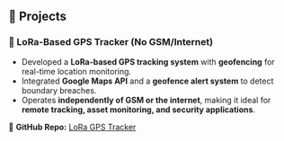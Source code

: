 ## 🚀 Projects

### 📌 LoRa-Based GPS Tracker (No GSM/Internet)
- Developed a **LoRa-based GPS tracking system** with **geofencing** for real-time location monitoring.
- Integrated **Google Maps API** and a **geofence alert system** to detect boundary breaches.
- Operates **independently of GSM or the internet**, making it ideal for **remote tracking, asset monitoring, and security applications**.

🔗 **GitHub Repo:** [LoRa GPS Tracker](https://github.com/Gogulan-dev/LoRa-GPS-Tracker-No-GSM-Internet-)

